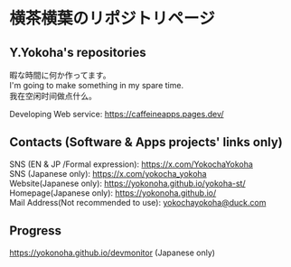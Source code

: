 # 横茶横葉のリポジトリページ  
## Y.Yokoha's repositories  


暇な時間に何か作ってます。  
I'm going to make something in my spare time.  
我在空闲时间做点什么。  

Developing Web service: https://caffeineapps.pages.dev/  

## Contacts (Software & Apps projects' links only)  
SNS (EN & JP /Formal expression): https://x.com/YokochaYokoha  
SNS (Japanese only): https://x.com/yokocha_yokoha  
Website(Japanese only): https://yokonoha.github.io/yokoha-st/  
Homepage(Japanese only): https://yokonoha.github.io/  
Mail Address(Not recommended to use): yokochayokoha@duck.com  
<!--
Hidden message by Y.Yokoha  
Illustration project has been separeated. This project is supposed to merge this mainstream project in 2027.  
SNS: https://x.com/ryokuyo_aoha  
(たまに覗いてみてくださいね! 我在学习绘画!)  
-->
## Progress  
https://yokonoha.github.io/devmonitor (Japanese only)  

<!---
yokonoha/yokonoha is a ✨ special ✨ repository because its `README.md` (this file) appears on your GitHub profile.
You can click the Preview link to take a look at your changes.
--->
